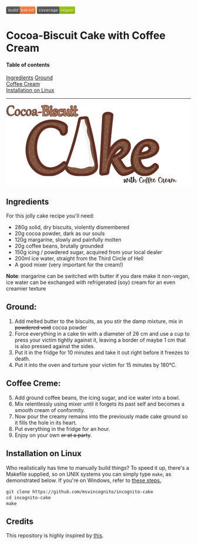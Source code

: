 ![Build-Status](img/build.png) ![Coverage](img/coverage.png)

# Cocoa-Biscuit Cake with Coffee Cream

#### Table of contents
[Ingredients](#ingredients)
[Ground](#ground)  
[Coffee Cream](#coffee-cream)  
[Installation on Linux](#installation-on-linux)

---

![Logo](img/cake.png?sanitize=true)

## Ingredients

For this jolly cake recipe you'll need:
- 280g solid, dry biscuits, violently dismembered
- 20g cocoa powder, dark as our souls
- 120g margarine, slowly and painfully molten
- 20g coffee beans, brutally grounded
- 150g icing / powdered sugar, acquired from your local dealer
- 200ml ice water, straight from the Third Circle of Hell
- A good mixer (very important for the cream!)

**Note**: margarine can be switched with butter if you dare make it non-vegan, ice water can be exchanged with refrigerated (soy) cream for an even creamier texture

## Ground:  

1. Add melted butter to the biscuits, as you stir the damp mixture, mix in ~~powdered void~~ cocoa powder
2. Force everything in a cake tin with a diameter of 26 cm and use a cup to press your victim tightly against it, leaving a border of maybe 1 cm that is also pressed against the sides. 
3. Put it in the fridge for 10 minutes and take it out right before it freezes to death.
4. Put it into the oven and torture your victim for 15 minutes by 180°C.

## Coffee Creme:

5. Add ground coffee beans, the icing sugar, and ice water into a bowl.
6. Mix relentlessly using mixer until it forgets its past self and becomes a smooth cream of conformity.
6. Now pour the creamy remains into the previously made cake ground so it fills the hole in its heart.
7. Put everything in the fridge for an hour.
8. Enjoy on your own ~~or at a party~~.

## Installation on Linux

Who realistically has time to manually build things? To speed it up, there's a Makefile supplied, so on UNIX
systems you can simply type `make`, as demonstrated below. If you're on Windows, refer to [these steps.](http://www.control-escape.com/linux/lx-install.html)

```
git clone https://github.com/msvincognito/incognito-cake
cd incognito-cake
make
```

## Credits

This repository is highly inspired by [this](https://github.com/Parou/Cocoa-Biscuit-Cake-with-Marshmallow-Cheese-Creme).
